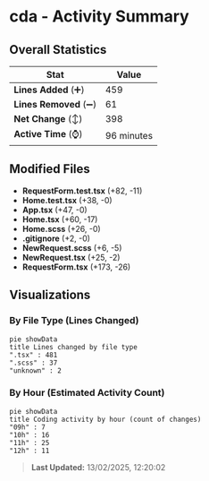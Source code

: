 # cda - Activity Summary 

## Overall Statistics

| Stat                   | Value                                                             |
| ---------------------- | ----------------------------------------------------------------- |
| **Lines Added** (➕)   | 459                                          |
| **Lines Removed** (➖) | 61                                        |
| **Net Change** (↕)    | 398                |
| **Active Time** (⌚)   | 96 minutes |


## Modified Files
- **RequestForm.test.tsx** (+82, -11)
- **Home.test.tsx** (+38, -0)
- **App.tsx** (+47, -0)
- **Home.tsx** (+60, -17)
- **Home.scss** (+26, -0)
- **.gitignore** (+2, -0)
- **NewRequest.scss** (+6, -5)
- **NewRequest.tsx** (+25, -2)
- **RequestForm.tsx** (+173, -26)

## Visualizations

### By File Type (Lines Changed)

```mermaid
pie showData
title Lines changed by file type
".tsx" : 481
".scss" : 37
"unknown" : 2
```

### By Hour (Estimated Activity Count)

```mermaid
pie showData
title Coding activity by hour (count of changes)
"09h" : 7
"10h" : 16
"11h" : 25
"12h" : 11
```


> **Last Updated:** 13/02/2025, 12:20:02